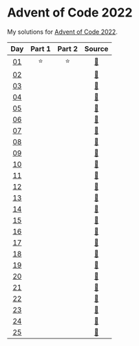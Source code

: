 # Advent of Code 2022

My solutions for [Advent of Code 2022](https://adventofcode.com/2022/). 


| Day | Part 1 | Part 2 | Source |
|:---:|:------:|:------:|:------:|
|  [01](https://adventofcode.com/2022/day/1) | :star: | :star: | [:page_facing_up:](https://github.com/hmludwig/aoc2022/blob/main/src/day01.py)
|  [02](https://adventofcode.com/2022/day/2) | | | [:page_facing_up:](https://github.com/hmludwig/aoc2022/blob/main/src/day02.py)
|  [03](https://adventofcode.com/2022/day/3) | | | [:page_facing_up:](https://github.com/hmludwig/aoc2022/blob/main/src/day03.py)
|  [04](https://adventofcode.com/2022/day/4) | | | [:page_facing_up:](https://github.com/hmludwig/aoc2022/blob/main/src/day04.py)
|  [05](https://adventofcode.com/2022/day/5) | | | [:page_facing_up:](https://github.com/hmludwig/aoc2022/blob/main/src/day05.py)
|  [06](https://adventofcode.com/2022/day/6) |  |  | [:page_facing_up:](https://github.com/hmludwig/aoc2022/blob/main/src/day06.py)
|  [07](https://adventofcode.com/2022/day/7) |  |  | [:page_facing_up:](https://github.com/hmludwig/aoc2022/blob/main/src/day07.py)
|  [08](https://adventofcode.com/2022/day/8) |  |  | [:page_facing_up:](https://github.com/hmludwig/aoc2022/blob/main/src/day08.py)
|  [09](https://adventofcode.com/2022/day/9) |  |  | [:page_facing_up:](https://github.com/hmludwig/aoc2022/blob/main/src/day09.py)
|  [10](https://adventofcode.com/2022/day/10) |  |  | [:page_facing_up:](https://github.com/hmludwig/aoc2022/blob/main/src/day10.py)
|  [11](https://adventofcode.com/2022/day/11) |  |  | [:page_facing_up:](https://github.com/hmludwig/aoc2022/blob/main/src/day11.py)
|  [12](https://adventofcode.com/2022/day/12) |  |  | [:page_facing_up:](https://github.com/hmludwig/aoc2022/blob/main/src/day12.py)
|  [13](https://adventofcode.com/2022/day/13) |  |  | [:page_facing_up:](https://github.com/hmludwig/aoc2022/blob/main/src/day13.py)
|  [14](https://adventofcode.com/2022/day/14) |  |  | [:page_facing_up:](https://github.com/hmludwig/aoc2022/blob/main/src/day14.py)
|  [15](https://adventofcode.com/2022/day/15) |  |  | [:page_facing_up:](https://github.com/hmludwig/aoc2022/blob/main/src/day15.py)
|  [16](https://adventofcode.com/2022/day/16) |  |  | [:page_facing_up:](https://github.com/hmludwig/aoc2022/blob/main/src/day16.py)
|  [17](https://adventofcode.com/2022/day/17) |  |  | [:page_facing_up:](https://github.com/hmludwig/aoc2022/blob/main/src/day17.py)
|  [18](https://adventofcode.com/2022/day/18) |  |  | [:page_facing_up:](https://github.com/hmludwig/aoc2022/blob/main/src/day18.py)
|  [19](https://adventofcode.com/2022/day/19) |  |  | [:page_facing_up:](https://github.com/hmludwig/aoc2022/blob/main/src/day19.py)
|  [20](https://adventofcode.com/2022/day/20) |  |  | [:page_facing_up:](https://github.com/hmludwig/aoc2022/blob/main/src/day20.py)
|  [21](https://adventofcode.com/2022/day/21) |  |  | [:page_facing_up:](https://github.com/hmludwig/aoc2022/blob/main/src/day21.py)
|  [22](https://adventofcode.com/2022/day/22) |  |  | [:page_facing_up:](https://github.com/hmludwig/aoc2022/blob/main/src/day22.py)
|  [23](https://adventofcode.com/2022/day/23) |  |  | [:page_facing_up:](https://github.com/hmludwig/aoc2022/blob/main/src/day23.py)
|  [24](https://adventofcode.com/2022/day/24) |  |  | [:page_facing_up:](https://github.com/hmludwig/aoc2022/blob/main/src/day24.py)
|  [25](https://adventofcode.com/2022/day/25) |  |  | [:page_facing_up:](https://github.com/hmludwig/aoc2022/blob/main/src/day25.py)

